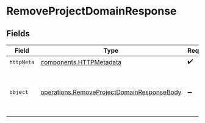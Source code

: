 # RemoveProjectDomainResponse


## Fields

| Field                                                                                                    | Type                                                                                                     | Required                                                                                                 | Description                                                                                              |
| -------------------------------------------------------------------------------------------------------- | -------------------------------------------------------------------------------------------------------- | -------------------------------------------------------------------------------------------------------- | -------------------------------------------------------------------------------------------------------- |
| `httpMeta`                                                                                               | [components.HTTPMetadata](../../models/components/httpmetadata.md)                                       | :heavy_check_mark:                                                                                       | N/A                                                                                                      |
| `object`                                                                                                 | [operations.RemoveProjectDomainResponseBody](../../models/operations/removeprojectdomainresponsebody.md) | :heavy_minus_sign:                                                                                       | The domain was succesfully removed from the project                                                      |